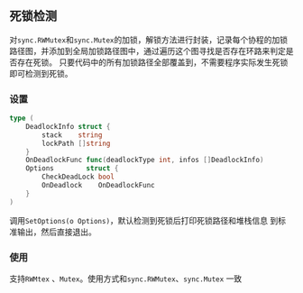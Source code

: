 ## 死锁检测

对`sync.RWMutex`和`sync.Mutex`的加锁，解锁方法进行封装，记录每个协程的加锁路径图，并添加到全局加锁路径图中，通过遍历这个图寻找是否存在环路来判定是否存在死锁。
只要代码中的所有加锁路径全部覆盖到，不需要程序实际发生死锁即可检测到死锁。

### 设置

```go
type (
	DeadlockInfo struct {
		stack    string
		lockPath []string
	}
	OnDeadlockFunc func(deadlockType int, infos []DeadlockInfo)
	Options        struct {
		CheckDeadLock bool
		OnDeadlock    OnDeadlockFunc
	}
)
```

调用`SetOptions(o Options)`，默认检测到死锁后打印死锁路径和堆栈信息
到标准输出，然后直接退出。

### 使用

支持`RWMtex` 、`Mutex`。使用方式和`sync.RWMutex`、`sync.Mutex` 一致
